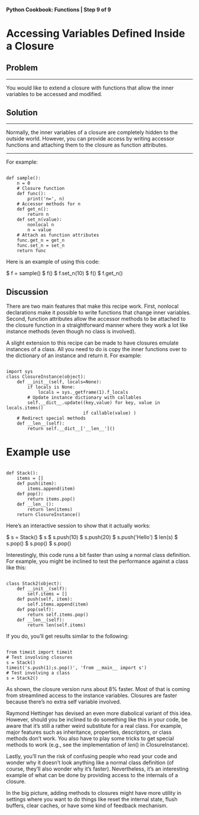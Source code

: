 #### Python Cookbook: Functions | Step 9 of 9

# Accessing Variables Defined Inside a Closure

## Problem

---

You would like to extend a closure with functions that allow the
inner variables to be accessed and modified.

## Solution

---

Normally, the inner variables of a closure are completely hidden
to the outside world. However, you can provide access by writing
accessor functions and attaching them to the closure as
function attributes.

<hr>

For example:

```

def sample():
    n = 0
    # Closure function
    def func():
        print('n=', n)
    # Accessor methods for n
    def get_n():
        return n
    def set_n(value):
        nonlocal n
        n = value
    # Attach as function attributes
    func.get_n = get_n
    func.set_n = set_n
    return func

```

Here is an example of using this code:

$ f = sample()
$ f()
$ f.set_n(10)
$ f()
\$ f.get_n()

## Discussion

There are two main features that make this recipe work.
First, nonlocal declarations make it possible to write
functions that change inner variables. Second, function
attributes allow the accessor methods to be attached
to the closure function in a straightforward manner
where they work a lot like instance methods (even
though no class is involved).

A slight extension to this recipe can be made to have
closures emulate instances of a class. All you need to
do is copy the inner functions over to the dictionary
of an instance and return it. For example:

```

import sys
class ClosureInstance(object):
    def __init__(self, locals=None):
        if locals is None:
            locals = sys._getframe(1).f_locals
        # Update instance dictionary with callables
        self.__dict__.update((key,value) for key, value in locals.items()
                             if callable(value) )
    # Redirect special methods
    def __len__(self):
        return self.__dict__['__len__']()

```

# Example use

```

def Stack():
    items = []
    def push(item):
        items.append(item)
    def pop():
        return items.pop()
    def __len__():
        return len(items)
    return ClosureInstance()

```

Here’s an interactive session to show that it actually works:

$ s = Stack()
$ s
$ s.push(10)
$ s.push(20)
$ s.push('Hello')
$ len(s)
$ s.pop()
$ s.pop()
\$ s.pop()

Interestingly, this code runs a bit faster than using a normal
class definition. For example, you might be inclined to test
the performance against a class like this:

```

class Stack2(object):
    def __init__(self):
        self.items = []
    def push(self, item):
        self.items.append(item)
    def pop(self):
        return self.items.pop()
    def __len__(self):
        return len(self.items)

```

If you do, you’ll get results similar to the following:

```

from timeit import timeit
# Test involving closures
s = Stack()
timeit('s.push(1);s.pop()', 'from __main__ import s')
# Test involving a class
s = Stack2()

```

As shown, the closure version runs about 8% faster. Most of
that is coming from streamlined access to the instance
variables. Closures are faster because there’s no extra
self variable involved.

Raymond Hettinger has devised an even more diabolical variant
of this idea. However, should you be inclined to do something
like this in your code, be aware that it’s still a rather
weird substitute for a real class. For example, major features
such as inheritance, properties, descriptors, or class
methods don’t work. You also have to play some tricks to
get special methods to work (e.g., see the implementation
of _len_() in ClosureInstance).

Lastly, you’ll run the risk of confusing people who read your
code and wonder why it doesn’t look anything like a normal
class definition (of course, they’ll also wonder why it’s faster).
Nevertheless, it’s an interesting example of what can be
done by providing access to the internals of a closure.

In the big picture, adding methods to closures might have more
utility in settings where you want to do things like reset
the internal state, flush buffers, clear caches, or have some
kind of feedback mechanism.
